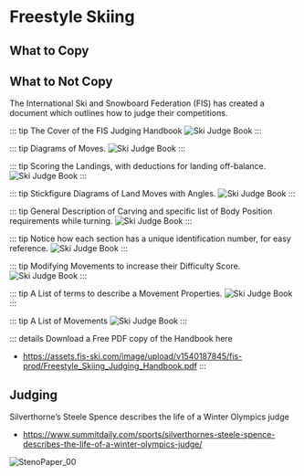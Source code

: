 # Freestyle Skiing


## What to Copy



## What to Not Copy

The International Ski and Snowboard Federation (FIS) has created a document which outlines how to judge their competitions.



::: tip The Cover of the FIS Judging Handbook 
![Ski Judge Book](/FIS_FreestyleSki_JudgeBook_00.png)
:::

::: tip Diagrams of Moves.
![Ski Judge Book](/FIS_FreestyleSki_JudgeBook_01.png)
:::

::: tip Scoring the Landings, with deductions for landing off-balance.
![Ski Judge Book](/FIS_FreestyleSki_JudgeBook_02.png)
:::

::: tip  Stickfigure Diagrams of Land Moves with Angles.
![Ski Judge Book](/FIS_FreestyleSki_JudgeBook_03.png)
:::

::: tip General Description of Carving and specific list of Body Position requirements while turning.
![Ski Judge Book](/FIS_FreestyleSki_JudgeBook_04.png)
:::

::: tip Notice how each section has a unique identification number, for easy reference.
![Ski Judge Book](/FIS_FreestyleSki_JudgeBook_05.png)
:::

::: tip Modifying Movements to increase their Difficulty Score. 
![Ski Judge Book](/FIS_FreestyleSki_JudgeBook_06.png)
:::

::: tip A List of terms to describe a Movement Properties.
![Ski Judge Book](/FIS_FreestyleSki_JudgeBook_07.png)
:::

::: tip A List of Movements
![Ski Judge Book](/FIS_FreestyleSki_JudgeBook_08.png)
:::


::: details Download a Free PDF copy of the Handbook here 
- https://assets.fis-ski.com/image/upload/v1540187845/fis-prod/Freestyle_Skiing_Judging_Handbook.pdf
:::


## Judging


Silverthorne’s Steele Spence describes the life of a Winter Olympics judge
- https://www.summitdaily.com/sports/silverthornes-steele-spence-describes-the-life-of-a-winter-olympics-judge/

![StenoPaper_00](/StenoPaper_00.jpg)